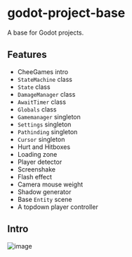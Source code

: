 # godot-project-base
A base for Godot projects.

## Features

- CheeGames intro
- `StateMachine` class
- `State` class
- `DamageManager` class
- `AwaitTimer` class
- `Globals` class
- `Gamemanager` singleton
- `Settings` singleton
- `Pathinding` singleton
- `Cursor` singleton
- Hurt and Hitboxes
- Loading zone
- Player detector
- Screenshake
- Flash effect
- Camera mouse weight
- Shadow generator
- Base `Entity` scene
- A topdown player controller

## Intro
![image](https://user-images.githubusercontent.com/64710123/191853201-c5bb9fb8-1b75-4e74-815d-b1a4c7bfc8e1.png)
